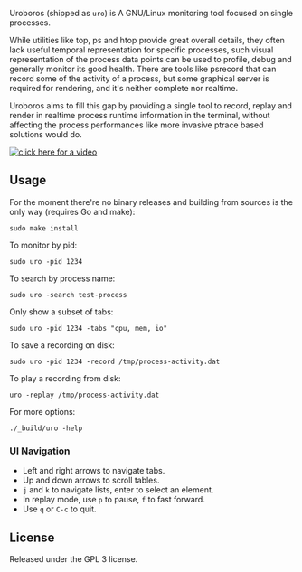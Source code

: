 Uroboros (shipped as `uro`) is A GNU/Linux monitoring tool focused on single processes. 

While 
utilities like top, ps and htop provide great overall details, they often lack useful temporal representation for 
specific processes, such visual representation of the process data points can be used to profile, debug and 
generally monitor its good health. There are tools like psrecord that can record some of the 
activity of a process, but some graphical server is required for rendering, and it's neither complete nor realtime.

Uroboros aims to fill this gap by providing a single tool to record, replay and render in realtime process 
runtime information in the terminal, without affecting the process performances like more invasive ptrace based 
solutions 
would do.

[![click here for a video](https://asciinema.org/a/382003.png)](https://asciinema.org/a/382003)

## Usage

For the moment there're no binary releases and building from sources is the only way (requires Go and make):

    sudo make install

To monitor by pid:

    sudo uro -pid 1234

To search by process name:

    sudo uro -search test-process

Only show a subset of tabs:

    sudo uro -pid 1234 -tabs "cpu, mem, io"

To save a recording on disk:

    sudo uro -pid 1234 -record /tmp/process-activity.dat

To play a recording from disk:

    uro -replay /tmp/process-activity.dat

For more options:
    
    ./_build/uro -help

### UI Navigation

* Left and right arrows to navigate tabs.
* Up and down arrows to scroll tables.
* `j` and `k` to navigate lists, enter to select an element.
* In replay mode, use `p` to pause, `f` to fast forward.
* Use `q` or `C-c` to quit.

## License

Released under the GPL 3 license.